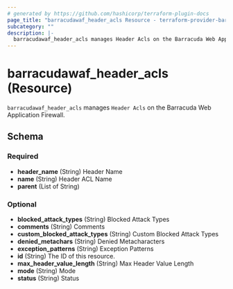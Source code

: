 ```yaml
---
# generated by https://github.com/hashicorp/terraform-plugin-docs
page_title: "barracudawaf_header_acls Resource - terraform-provider-barracudawaf"
subcategory: ""
description: |-
  barracudawaf_header_acls manages Header Acls on the Barracuda Web Application Firewall.
---
```


# barracudawaf_header_acls (Resource)

`barracudawaf_header_acls` manages `Header Acls` on the Barracuda Web Application Firewall.



<!-- schema generated by tfplugindocs -->
## Schema

### Required

- **header_name** (String) Header Name
- **name** (String) Header ACL Name
- **parent** (List of String)

### Optional

- **blocked_attack_types** (String) Blocked Attack Types
- **comments** (String) Comments
- **custom_blocked_attack_types** (String) Custom Blocked Attack Types
- **denied_metachars** (String) Denied Metacharacters
- **exception_patterns** (String) Exception Patterns
- **id** (String) The ID of this resource.
- **max_header_value_length** (String) Max Header Value Length
- **mode** (String) Mode
- **status** (String) Status



